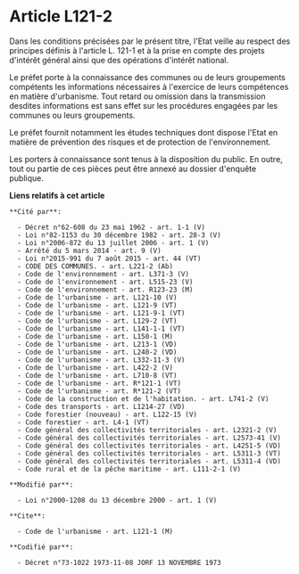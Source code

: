 # Article L121-2

Dans les conditions précisées par le présent titre, l'Etat veille au respect des principes définis à l'article L. 121-1 et à
la prise en compte des projets d'intérêt général ainsi que des opérations d'intérêt national.

Le préfet porte à la connaissance des communes ou de leurs groupements compétents les informations nécessaires à l'exercice
de leurs compétences en matière d'urbanisme. Tout retard ou omission dans la transmission desdites informations est sans
effet sur les procédures engagées par les communes ou leurs groupements.

Le préfet fournit notamment les études techniques dont dispose l'Etat en matière de prévention des risques et de protection
de l'environnement.

Les porters à connaissance sont tenus à la disposition du public. En outre, tout ou partie de ces pièces peut être annexé au
dossier d'enquête publique.

**Liens relatifs à cet article**

	**Cité par**:

	  - Décret n°62-608 du 23 mai 1962 - art. 1-1 (V)
	  - Loi n°82-1153 du 30 décembre 1982 - art. 28-3 (V)
	  - Loi n°2006-872 du 13 juillet 2006 - art. 1 (V)
	  - Arrêté du 5 mars 2014 - art. 9 (V)
	  - Loi n°2015-991 du 7 août 2015 - art. 44 (VT)
	  - CODE DES COMMUNES. - art. L221-2 (Ab)
	  - Code de l'environnement - art. L371-3 (V)
	  - Code de l'environnement - art. L515-23 (V)
	  - Code de l'environnement - art. R123-23 (M)
	  - Code de l'urbanisme - art. L121-10 (V)
	  - Code de l'urbanisme - art. L121-9 (VT)
	  - Code de l'urbanisme - art. L121-9-1 (VT)
	  - Code de l'urbanisme - art. L129-2 (VT)
	  - Code de l'urbanisme - art. L141-1-1 (VT)
	  - Code de l'urbanisme - art. L150-1 (M)
	  - Code de l'urbanisme - art. L213-1 (VD)
	  - Code de l'urbanisme - art. L240-2 (VD)
	  - Code de l'urbanisme - art. L332-11-3 (V)
	  - Code de l'urbanisme - art. L422-2 (V)
	  - Code de l'urbanisme - art. L710-8 (VT)
	  - Code de l'urbanisme - art. R*121-1 (VT)
	  - Code de l'urbanisme - art. R*121-2 (VT)
	  - Code de la construction et de l'habitation. - art. L741-2 (V)
	  - Code des transports - art. L1214-27 (VD)
	  - Code forestier (nouveau) - art. L122-15 (V)
	  - Code forestier - art. L4-1 (VT)
	  - Code général des collectivités territoriales - art. L2321-2 (V)
	  - Code général des collectivités territoriales - art. L2573-41 (V)
	  - Code général des collectivités territoriales - art. L4251-5 (VD)
	  - Code général des collectivités territoriales - art. L5311-3 (VT)
	  - Code général des collectivités territoriales - art. L5311-4 (VD)
	  - Code rural et de la pêche maritime - art. L111-2-1 (V)

	**Modifié par**:

	  - Loi n°2000-1208 du 13 décembre 2000 - art. 1 (V)

	**Cite**:

	  - Code de l'urbanisme - art. L121-1 (M)

	**Codifié par**:

	  - Décret n°73-1022 1973-11-08 JORF 13 NOVEMBRE 1973
